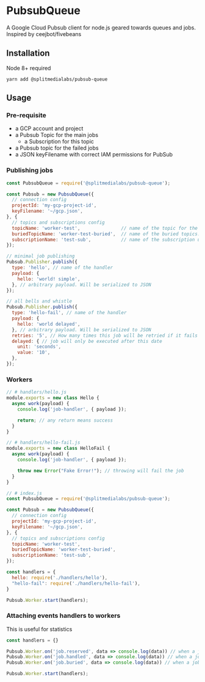 # PubsubQueue

A Google Cloud Pubsub client for node.js geared towards queues and jobs. Inspired by ceejbot/fivebeans

## Installation

Node 8+ required

```
yarn add @splitmedialabs/pubsub-queue
```

## Usage

### Pre-requisite

- a GCP account and project
- a Pubsub Topic for the main jobs
  - a Subscription for this topic
- a Pubsub topic for the failed jobs
- a JSON keyFilename with correct IAM permissions for PubSub

### Publishing jobs

```javascript
const PubsubQueue = require('@splitmedialabs/pubsub-queue');

const Pubsub = new PubsubQueue({
  // connection config
  projectId: 'my-gcp-project-id',
  keyFilename: '~/gcp.json',
}, {
  // topics and subscriptions config
  topicName: 'worker-test',               // name of the topic for the jobs
  buriedTopicName: 'worker-test-buried',  // name of the buried topics. When a job fails, it'll get published here
  subscriptionName: 'test-sub',           // name of the subscription under the topic
});

// minimal job publishing
Pubsub.Publisher.publish({
  type: 'hello', // name of the handler
  payload: {
    hello: 'world! simple',
  }, // arbitrary payload. Will be serialized to JSON
});

// all bells and whistle
Pubsub.Publisher.publish({
  type: 'hello-fail', // name of the handler
  payload: {
    hello: 'world delayed',
  }, // arbitrary payload. Will be serialized to JSON
  retries: '5', // How many times this job will be retried if it fails
  delayed: { // job will only be executed after this date
    unit: 'seconds',
    value: '10',
  },
});

```

### Workers

```javascript
// # handlers/hello.js
module.exports = new class Hello {
  async work(payload) {
    console.log('job-handler', { payload });

    return; // any return means success
  }
}

// # handlers/hello-fail.js
module.exports = new class HelloFail {
  async work(payload) {
    console.log('job-handler', { payload });

    throw new Error("Fake Error!"); // throwing will fail the job
  }
}

// # index.js
const PubsubQueue = require('@splitmedialabs/pubsub-queue');

const Pubsub = new PubsubQueue({
  // connection config
  projectId: 'my-gcp-project-id',
  keyFilename: '~/gcp.json',
}, {
  // topics and subscriptions config
  topicName: 'worker-test',
  buriedTopicName: 'worker-test-buried',
  subscriptionName: 'test-sub',
});

const handlers = {
  hello: require('./handlers/hello'),
  "hello-fail": require('./handlers/hello-fail'),
}

Pubsub.Worker.start(handlers);

```

### Attaching events handlers to workers

This is useful for statistics

```javascript
const handlers = {}

Pubsub.Worker.on('job.reserved', data => console.log(data)) // when a job is starting
Pubsub.Worker.on('job.handled', data => console.log(data)) // when a job is done
Pubsub.Worker.on('job.buried', data => console.log(data)) // when a job has failed

Pubsub.Worker.start(handlers);
```
